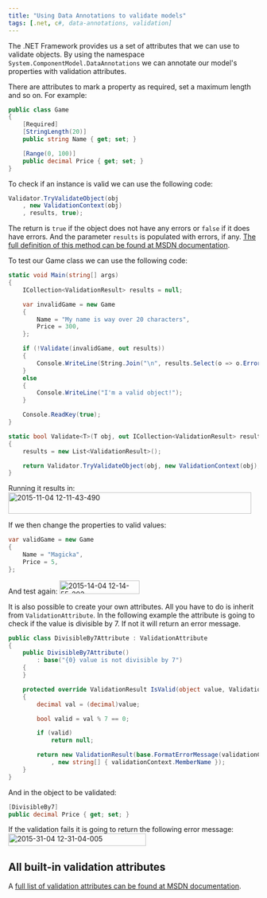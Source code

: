 ```yaml
---
title: "Using Data Annotations to validate models"
tags: [.net, c#, data-annotations, validation]
---
```


The .NET Framework provides us a set of attributes that we can use to validate objects. By using the namespace `System.ComponentModel.DataAnnotations` we can annotate our model's properties with validation attributes.<!--more-->

There are attributes to mark a property as required, set a maximum length and so on. For example:

```csharp
public class Game
{
    [Required]
    [StringLength(20)]
    public string Name { get; set; }

    [Range(0, 100)]
    public decimal Price { get; set; }
}
```

To check if an instance is valid we can use the following code:

```csharp
Validator.TryValidateObject(obj
    , new ValidationContext(obj)
    , results, true);
```

The return is `true` if the object does not have any errors or `false` if it does have errors. And the parameter `results` is populated with errors, if any. <a href="https://msdn.microsoft.com/en-us/library/dd411772%28v=vs.110%29.aspx" target="_blank">The full definition of this method can be found at MSDN documentation</a>.

To test our Game class we can use the following code:

```csharp
static void Main(string[] args)
{
    ICollection<ValidationResult> results = null;

    var invalidGame = new Game
    {
        Name = "My name is way over 20 characters",
        Price = 300,
    };

    if (!Validate(invalidGame, out results))
    {
        Console.WriteLine(String.Join("\n", results.Select(o => o.ErrorMessage)));
    }
    else
    {
        Console.WriteLine("I'm a valid object!");
    }

    Console.ReadKey(true);
}

static bool Validate<T>(T obj, out ICollection<ValidationResult> results)
{
    results = new List<ValidationResult>();

    return Validator.TryValidateObject(obj, new ValidationContext(obj), results, true);
}
```

Running it results in:
<a href="https://brunolm.files.wordpress.com/2015/03/2015-11-04-12-11-43-490.png"><img class="alignnone size-full wp-image-79" src="https://brunolm.files.wordpress.com/2015/03/2015-11-04-12-11-43-490.png" alt="2015-11-04 12-11-43-490" width="489" height="43" /></a>

If we then change the properties to valid values:

```csharp
var validGame = new Game
{
    Name = "Magicka",
    Price = 5,
};
```

And test again:
<a href="https://brunolm.files.wordpress.com/2015/03/2015-14-04-12-14-55-202.png"><img class="alignnone size-full wp-image-80" src="https://brunolm.files.wordpress.com/2015/03/2015-14-04-12-14-55-202.png" alt="2015-14-04 12-14-55-202" width="161" height="27" /></a>

It is also possible to create your own attributes. All you have to do is inherit from `ValidationAttribute`. In the following example the attribute is going to check if the value is divisible by 7. If not it will return an error message.

```csharp
public class DivisibleBy7Attribute : ValidationAttribute
{
    public DivisibleBy7Attribute()
        : base("{0} value is not divisible by 7")
    {
    }

    protected override ValidationResult IsValid(object value, ValidationContext validationContext)
    {
        decimal val = (decimal)value;

        bool valid = val % 7 == 0;

        if (valid)
            return null;

        return new ValidationResult(base.FormatErrorMessage(validationContext.MemberName)
            , new string[] { validationContext.MemberName });
    }
}
```

And in the object to be validated:

```csharp
[DivisibleBy7]
public decimal Price { get; set; }
```

If the validation fails it is going to return the following error message:
<a href="https://brunolm.files.wordpress.com/2015/03/2015-31-04-12-31-04-005.png"><img class="alignnone size-full wp-image-81" src="https://brunolm.files.wordpress.com/2015/03/2015-31-04-12-31-04-005.png" alt="2015-31-04 12-31-04-005" width="277" height="25" /></a>
<h2>All built-in validation attributes</h2>
A <a href="https://msdn.microsoft.com/en-us/library/system.componentmodel.dataannotations.validationattribute(v=vs.110).aspx#inheritanceContinued" target="_blank">full list of validation attributes can be found at MSDN documentation</a>.

